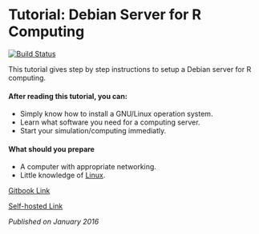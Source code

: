 # Tutorial: Debian Server for R Computing

[![Build Status](https://github.com/weihanglo/debian-R-setup/workflows/CD/badge.svg)](https://github.com/weihanglo/debian-R-setup/actions?query=workflow%3ACD)

This tutorial gives step by step instructions to setup a Debian server for R computing. 

#### After reading this tutorial, you can:

-   Simply know how to install a GNU/Linux operation system. 
-   Learn what software you need for a computing server.
-   Start your simulation/computing immediatly.

#### What should you prepare

-   A computer with appropriate networking.
-   Little knowledge of [Linux](https://www.debian.org/doc/manuals/debian-reference/ch01.en.html).

[Gitbook Link](https://www.gitbook.com/book/weihanglo/debian-server-for-r-computing/)

[Self-hosted Link](https://weihanglo.tw/debian-R-setup/)

*Published on January 2016*
